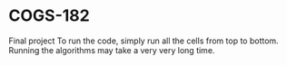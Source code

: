 # COGS-182
Final project
To run the code, simply run all the cells from top to bottom. Running the algorithms may take a very very long time. 
